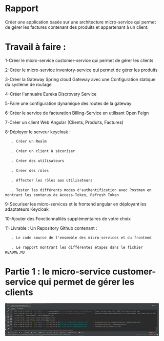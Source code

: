 # Rapport
    
 Créer une application basée sur une architecture micro-service qui permet de gérer les factures contenant des produits et appartenant à un client.

# Travail à faire :
  1-Créer le micro-service customer-service qui permet de gérer les clients
  
  2-Créer le micro-service inventory-service qui permet de gérer les produits
  
  3-Créer la Gateway Spring cloud Gateway avec une Configuration statique du système de routage
  
  4-Créer l'annuaire Eureka Discrovery Service
  
  5-Faire une configuration dynamique des routes de la gateway
  
  6-Créer le service de facturation Billing-Service en utilisant Open Feign
  
  7-Créer un client Web Angular (Clients, Produits, Factures)
  
  8-Déployer le serveur keycloak :
  
       . Créer un Realm
       
       . Créer un client à sécuriser
       
       . Créer des utilisateurs
       
       . Créer des rôles
       
       . Affecter les rôles aux utilisateurs
       
       . Tester les différents modes d'authentification avec Postman en montrant les contenus de Access-Token, Refresh Token
       
  9-Sécuriser les micro-services et le frontend angular en déployant les adaptateurs Keycloak
  
  10-Ajouter des Fonctionnalités supplémentaires de votre choix
  
  11-Livrable : Un Repository Github contenant :
  
       . Le code source de l'ensemble des micro-services et du frontend
       
       . Le rapport montrant les différentes étapes dans le fichier README.MD  
       
 # Partie 1 : le micro-service customer-service qui permet de gérer les clients
![image](https://github.com/houdatazi/ControleJEEG41/blob/main/img/img.png)
